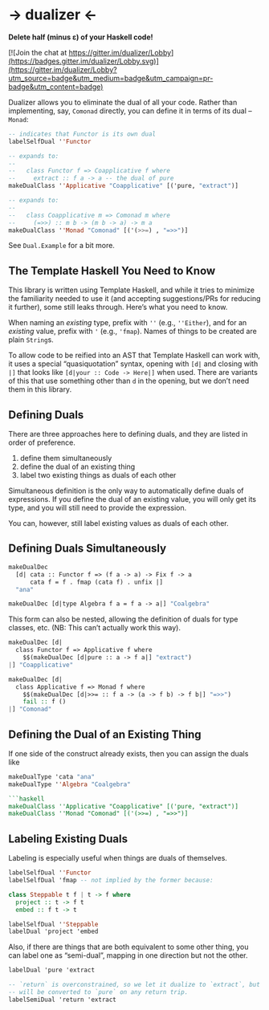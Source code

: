 # → dualizer ←

**Delete half (minus ε) of your Haskell code!**

[![Join the chat at https://gitter.im/dualizer/Lobby](https://badges.gitter.im/dualizer/Lobby.svg)](https://gitter.im/dualizer/Lobby?utm_source=badge&utm_medium=badge&utm_campaign=pr-badge&utm_content=badge)

Dualizer allows you to eliminate the dual of all your code. Rather than implementing, say, `Comonad` directly, you can define it in terms of its dual – `Monad`:

```haskell
-- indicates that Functor is its own dual
labelSelfDual ''Functor

-- expands to:
--
--   class Functor f => Coapplicative f where
--     extract :: f a -> a -- the dual of pure
makeDualClass ''Applicative "Coapplicative" [('pure, "extract")]

-- expands to:
--
--   class Coapplicative m => Comonad m where
--     (=>>) :: m b -> (m b -> a) -> m a
makeDualClass ''Monad "Comonad" [('(>>=) , "=>>")]
```

See `Dual.Example` for a bit more.

## The Template Haskell You Need to Know

This library is written using Template Haskell, and while it tries to minimize the familiarity needed to use it (and accepting suggestions/PRs for reducing it further), some still leaks through. Here’s what you need to know.

When naming an _existing_ type, prefix with `''` (e.g., `''Either`), and for an _existing_ value, prefix with `'` (e.g., `'fmap`). Names of things to be created are plain `String`s.

To allow code to be reified into an AST that Template Haskell can work with, it uses a special “quasiquotation” syntax, opening with `[d|` and closing with `|]` that looks like `[d|your :: Code -> Here|]` when used. There are variants of this that use something other than `d` in the opening, but we don’t need them in this library.

## Defining Duals

There are three approaches here to defining duals, and they are listed in order of preference.

1. define them simultaneously
2. define the dual of an existing thing
3. label two existing things as duals of each other

Simultaneous definition is the only way to automatically define duals of expressions. If you define the dual of an existing value, you will only get its type, and you will still need to provide the expression.

You can, however, still label existing values as duals of each other.

## Defining Duals Simultaneously

```haskell
makeDualDec
  [d| cata :: Functor f => (f a -> a) -> Fix f -> a
      cata f = f . fmap (cata f) . unfix |]
  "ana"

makeDualDec [d|type Algebra f a = f a -> a|] "Coalgebra"
```

This form can also be nested, allowing the definition of duals for type classes, etc. (NB: This can’t actually work this way).
```haskell
makeDualDec [d|
  class Functor f => Applicative f where
    $$(makeDualDec [d|pure :: a -> f a|] "extract")
|] "Coapplicative"

makeDualDec [d|
  class Applicative f => Monad f where
    $$(makeDualDec [d|>>= :: f a -> (a -> f b) -> f b|] "=>>")
    fail :: f ()
|] "Comonad"
```

## Defining the Dual of an Existing Thing

If one side of the construct already exists, then you can assign the duals like

```haskell
makeDualType 'cata "ana"
makeDualType ''Algebra "Coalgebra"

```haskell
makeDualClass ''Applicative "Coapplicative" [('pure, "extract")]
makeDualClass ''Monad "Comonad" [('(>>=) , "=>>")]
```

## Labeling Existing Duals

Labeling is especially useful when things are duals of themselves.

```haskell
labelSelfDual ''Functor
labelSelfDual 'fmap -- not implied by the former because:

class Steppable t f | t -> f where
  project :: t -> f t
  embed :: f t -> t

labelSelfDual ''Steppable
labelDual 'project 'embed
```

Also, if there are things that are both equivalent to some other thing, you can label one as “semi-dual”, mapping in one direction but not the other.

```haskell
labelDual 'pure 'extract

-- `return` is overconstrained, so we let it dualize to `extract`, but `extract`
-- will be converted to `pure` on any return trip.
labelSemiDual 'return 'extract
```
